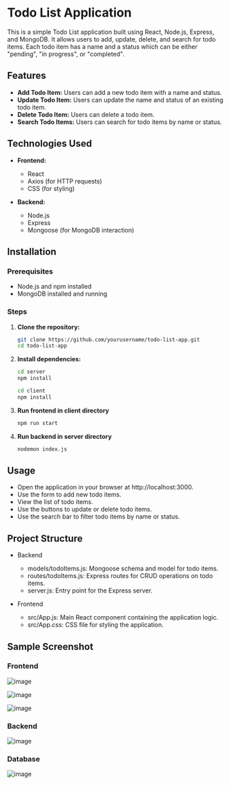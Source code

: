 # Todo List Application

This is a simple Todo List application built using React, Node.js, Express, and MongoDB. It allows users to add, update, delete, and search for todo items. Each todo item has a name and a status which can be either "pending", "in progress", or "completed".

## Features

- **Add Todo Item:** Users can add a new todo item with a name and status.
- **Update Todo Item:** Users can update the name and status of an existing todo item.
- **Delete Todo Item:** Users can delete a todo item.
- **Search Todo Items:** Users can search for todo items by name or status.

## Technologies Used

- **Frontend:**
  - React
  - Axios (for HTTP requests)
  - CSS (for styling)

- **Backend:**
  - Node.js
  - Express
  - Mongoose (for MongoDB interaction)

## Installation

### Prerequisites

- Node.js and npm installed
- MongoDB installed and running

### Steps

1. **Clone the repository:**

   ```bash
   git clone https://github.com/yourusername/todo-list-app.git
   cd todo-list-app

2. **Install dependencies:**
    ```bash
    cd server
    npm install
    ```

    ```bash
    cd client
    npm install
    ```

3. **Run frontend in client directory**
    ```bash
    npm run start
    ```

4. **Run backend in server directory**
    ```bash
    nodemon index.js
    ```
## Usage

- Open the application in your browser at http://localhost:3000.
- Use the form to add new todo items.
- View the list of todo items.
- Use the buttons to update or delete todo items.
- Use the search bar to filter todo items by name or status.


## Project Structure
- Backend
    - models/todoItems.js: Mongoose schema and model for todo items.
    - routes/todoItems.js: Express routes for CRUD operations on todo items.
    - server.js: Entry point for the Express server.

- Frontend
    - src/App.js: Main React component containing the application logic.
    - src/App.css: CSS file for styling the application.


## Sample Screenshot

### Frontend

![image](https://github.com/murlipatel1/todo-list-mern/assets/100035961/7924490c-694b-4325-b621-15013672032b)

![image](https://github.com/murlipatel1/todo-list-mern/assets/100035961/299195b4-2fe9-4f82-ba36-3e5980616f1c)

![image](https://github.com/murlipatel1/todo-list-mern/assets/100035961/6fc90061-b5d3-47f1-8c3f-317b4cb833a4)

### Backend

![image](https://github.com/murlipatel1/todo-list-mern/assets/100035961/b1a19d23-2591-4eb6-8bd8-6f802707a198)

### Database

![image](https://github.com/murlipatel1/todo-list-mern/assets/100035961/529dce1a-f1eb-408a-bdb7-125ead1ebdd2)
